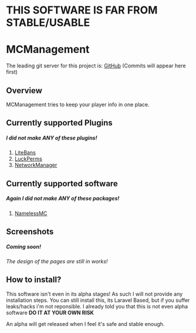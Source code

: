 # THIS SOFTWARE IS FAR FROM STABLE/USABLE
# MCManagement
The leading git server for this project is: [GitHub](https://github.com/tigomiddelkoop/MCManagement) (Commits will appear here first)

## Overview
MCManagement tries to keep your player info in one place. 


## Currently supported Plugins
##### _I did not make ANY of these plugins!_
1. [LiteBans](https://www.spigotmc.org/resources/litebans.3715/)
1. [LuckPerms](https://luckperms.github.io/)
1. [NetworkManager](https://www.spigotmc.org/resources/networkmanager.28456/)


## Currently supported software
##### _Again I did not make ANY of these packages!_
1. [NamelessMC](https://namelessmc.com)


## Screenshots
##### Coming soon!
_The design of the pages are still in works!_

## How to install?
This software isn't even in its alpha stages! As such I will not provide any installation steps.
You can still install this, its Laravel Based, but if you suffer leaks/hacks i'm not reponsible. 
I already told you that this is not even alpha software **DO IT AT YOUR OWN RISK**

An alpha will get released when I feel it's safe and stable enough.
